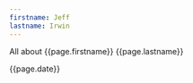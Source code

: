 ```yaml
---
firstname: Jeff
lastname: Irwin
---
```


All about {{page.firstname}} {{page.lastname}}

{{page.date}}

